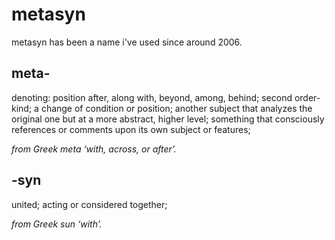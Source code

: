 # metasyn

metasyn has been a name i've used since around 2006.

## meta-

denoting: position after, along with, beyond, among, behind; second
order-kind; a change of condition or position; another subject that
analyzes the original one but at a more abstract, higher level;
something that consciously references or comments upon its own subject
or features;

_from Greek meta ‘with, across, or after’._

## -syn

united; acting or considered together;

_from Greek sun ‘with’._
